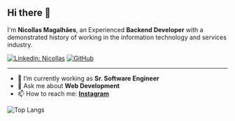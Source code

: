 ## Hi there 👋

I'm **Nicollas Magalhães**, an Experienced **Backend Developer** with a demonstrated history of working in the information technology and services industry.

[![Linkedin: Nicollas](https://img.shields.io/badge/-Nicollas-blue?style=flat-square&logo=Linkedin&logoColor=white&link=https://www.linkedin.com/in/nicollasmagalhaes/)]([https://www.linkedin.com/in/ghazi-khan/](https://www.linkedin.com/in/nicollasmagalhaes/))
[![GitHub](https://img.shields.io/github/followers/nicollasrm?label=follow&style=social)](https://github.com/ncrcode)

---

- 🔭 I’m currently working as **Sr. Software Engineer**
- 💬 Ask me about **Web Development**
- 📫 How to reach me:
  **[Instagram](https://instagram.com/nr.magalhaes)**

![Top Langs](https://github-readme-stats.vercel.app/api/top-langs/?username=ncrcode&layout=compact&theme=dark&hide_border=true)
